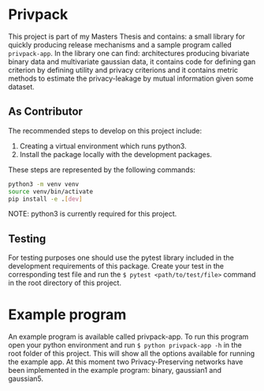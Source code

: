 # Privpack

This project is part of my Masters Thesis and contains: a small library for quickly producing release mechanisms and a sample program called `privpack-app`. In the library one can find: architectures producing bivariate binary data and multivariate gaussian data, it contains code for defining gan criterion by defining utility and privacy criterions and it contains metric methods to estimate the privacy-leakage by mutual information given some dataset.

## As Contributor

The recommended steps to develop on this project include:

1. Creating a virtual environment which runs python3.
2. Install the package locally with the development packages.

These steps are represented by the following commands:

```bash 
python3 -m venv venv
source venv/bin/activate
pip install -e .[dev]
```

NOTE: python3 is currently required for this project.

## Testing

For testing purposes one should use the pytest library included in the development requirements of this package. Create your test in the corresponding test file and run the `$ pytest <path/to/test/file>` command in the root directory of this project.

# Example program
An example program is available called privpack-app. To run this program open your python environment and run `$ python privpack-app -h` in the root folder of this project. This will show all the options available for running the example app. At this moment
two Privacy-Preserving networks have been implemented in the example program: binary, gaussian1 and gaussian5. 
